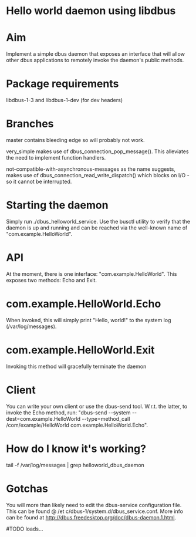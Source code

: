 # Hello world daemon using libdbus

# Aim
Implement a simple dbus daemon that exposes an interface that will allow other dbus applications to remotely invoke the daemon's public methods.

# Package requirements
libdbus-1-3 and libdbus-1-dev (for dev headers)

# Branches
master contains bleeding edge so will probably not work.

very\_simple makes use of dbus\_connection\_pop\_message(). This alleviates the need to implement function handlers.

not-compatible-with-asynchronous-messages as the name suggests, makes use of dbus\_connection\_read\_write\_dispatch() which blocks on I/O - so it cannot be interrupted.

# Starting the daemon
Simply run ./dbus_helloworld_service. Use the busctl utility to verify that the daemon is up and running and can be reached via the well-known name of "com.example.HelloWorld".

# API
At the moment, there is one interface: "com.example.HelloWorld". This exposes two methods: Echo and Exit.

# com.example.HelloWorld.Echo
When invoked, this will simply print "Hello, world!" to the system log (/var/log/messages).

# com.example.HelloWorld.Exit
Invoking this method will gracefully terminate the daemon

# Client
You can write your own client or use the dbus-send tool. W.r.t. the latter, to invoke the Echo method, run: "dbus-send --system --dest=com.example.HelloWorld --type=method_call /com/example/HelloWorld com.example.HelloWorld.Echo".

# How do I know it's working?
tail -f /var/log/messages | grep helloworld_dbus_daemon

# Gotchas
You will more than likely need to edit the dbus-service configuration file. This can be found @ /et c/dbus-1/system.d/dbus_service.conf. More info can be found at http://dbus.freedesktop.org/doc/dbus-daemon.1.html.

#TODO
loads...
